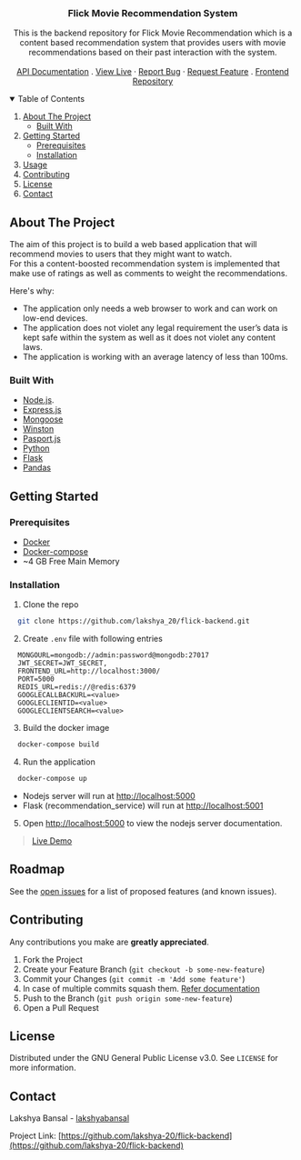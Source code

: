 <br />
<p align="center">  

  <h3 align="center">Flick Movie Recommendation System</h3>

  <p align="center">
    This is the backend repository for Flick Movie Recommendation which is a content based recommendation system that provides users with movie recommendations based on their past interaction with the system.
    <br />
    <br />
    <a href = "https://documenter.getpostman.com/view/7376254/UVeGr6Kt"> API Documentation</a>
    .
    <a href="https://flick--backend.herokuapp.com/">View Live</a>
    ·
    <a href="https://github.com/lakshya-20/flick-backend/issues">Report Bug</a>
    ·
    <a href="https://github.com/lakshya-20/flick-backend/issues">Request Feature</a>
    .
    <a href="https://github.com/lakshya-20/flick-frontend">Frontend Repository</a>
  </p>
</p>



<!-- TABLE OF CONTENTS -->
<details open="open">
  <summary>Table of Contents</summary>
  <ol>
    <li>
      <a href="#about-the-project">About The Project</a>
      <ul>
        <li><a href="#built-with">Built With</a></li>
      </ul>
    </li>
    <li>
      <a href="#getting-started">Getting Started</a>
      <ul>
        <li><a href="#prerequisites">Prerequisites</a></li>
        <li><a href="#installation">Installation</a></li>
      </ul>
    </li>
    <li><a href="#usage">Usage</a></li>
    <li><a href="#contributing">Contributing</a></li>
    <li><a href="#license">License</a></li>
    <li><a href="#contact">Contact</a></li>
  </ol>
</details>



<!-- ABOUT THE PROJECT -->
## About The Project

The aim of this project is to build a web based application that will recommend movies to users that they might want to watch.
<br>
For this a content-boosted recommendation system is implemented that make use of ratings as well as comments to weight the recommendations. 

Here's why:
* The application only needs a web browser to work and can work on low-end devices.
* The application does not violet any legal requirement the user’s data is kept safe within the system as well as it does not violet any content laws.
* The application is working with an average latency of less than 100ms.


### Built With

* [Node.js](https://nodejs.org/en/).
* [Express.js](https://expressjs.com/)
* [Mongoose](https://mongoosejs.com/)
* [Winston](https://www.npmjs.com/package/winston)
* [Pasport.js](http://www.passportjs.org/)
* [Python](https://www.python.org/)
* [Flask](https://flask.palletsprojects.com/en/2.0.x/)
* [Pandas](https://pandas.pydata.org/)




<!-- GETTING STARTED -->
## Getting Started

### Prerequisites

* [Docker](https://www.docker.com/)
* [Docker-compose](https://docs.docker.com/compose/)
* ~4 GB Free Main Memory

### Installation

1. Clone the repo
  ```sh
    git clone https://github.com/lakshya_20/flick-backend.git
  ```
2. Create `.env` file with following entries
  ```
    MONGOURL=mongodb://admin:password@mongodb:27017
    JWT_SECRET=JWT_SECRET,
    FRONTEND_URL=http://localhost:3000/
    PORT=5000
    REDIS_URL=redis://@redis:6379
    GOOGLECALLBACKURL=<value>
    GOOGLECLIENTID=<value>
    GOOGLECLIENTSEARCH=<value>
  ```
3. Build the docker image
  ```sh
    docker-compose build
  ```
4. Run the application
  ```sh
    docker-compose up
  ```
  - Nodejs server will run at [http://localhost:5000](http://localhost:5000)
  - Flask (recommendation_service) will run at [http://localhost:5001](http://localhost:5001)


5. Open [http://localhost:5000](http://localhost:5000) to view the nodejs server documentation.

> [Live Demo](https://flick--backend.herokuapp.com/)

<!-- ROADMAP -->
## Roadmap

See the [open issues](https://github.com/lakshya-20/flick-backend/issues) for a list of proposed features (and known issues).



<!-- CONTRIBUTING -->
## Contributing
Any contributions you make are **greatly appreciated**.

1. Fork the Project
2. Create your Feature Branch (`git checkout -b some-new-feature`)
3. Commit your Changes (`git commit -m 'Add some feature'`)
4. In case of multiple commits squash them. [Refer documentation](https://www.internalpointers.com/post/squash-commits-into-one-git)
5. Push to the Branch (`git push origin some-new-feature`)
6. Open a Pull Request 



<!-- LICENSE -->
## License

Distributed under the GNU General Public License v3.0. See `LICENSE` for more information.

<!-- CONTACT -->
## Contact

Lakshya Bansal - [lakshyabansal](https://www.linkedin.com/in/lakshyabansal/)

Project Link: [https://github.com/lakshya-20/flick-backend](https://github.com/lakshya-20/flick-backend)


